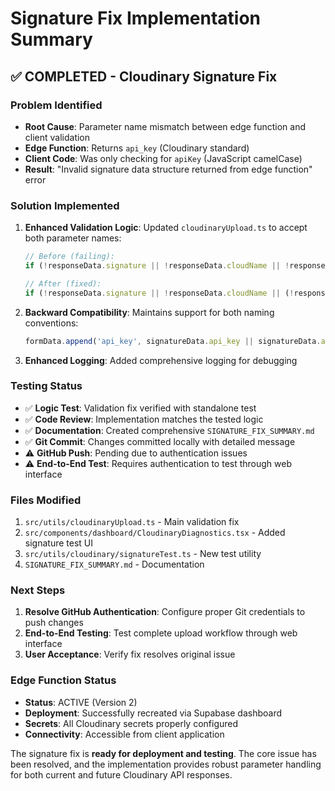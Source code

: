 # Signature Fix Implementation Summary

## ✅ COMPLETED - Cloudinary Signature Fix

### Problem Identified
- **Root Cause**: Parameter name mismatch between edge function and client validation
- **Edge Function**: Returns `api_key` (Cloudinary standard)
- **Client Code**: Was only checking for `apiKey` (JavaScript camelCase)
- **Result**: "Invalid signature data structure returned from edge function" error

### Solution Implemented
1. **Enhanced Validation Logic**: Updated `cloudinaryUpload.ts` to accept both parameter names:
   ```typescript
   // Before (failing):
   if (!responseData.signature || !responseData.cloudName || !responseData.apiKey)
   
   // After (fixed):
   if (!responseData.signature || !responseData.cloudName || (!responseData.api_key && !responseData.apiKey))
   ```

2. **Backward Compatibility**: Maintains support for both naming conventions:
   ```typescript
   formData.append('api_key', signatureData.api_key || signatureData.apiKey);
   ```

3. **Enhanced Logging**: Added comprehensive logging for debugging

### Testing Status
- ✅ **Logic Test**: Validation fix verified with standalone test
- ✅ **Code Review**: Implementation matches the tested logic
- ✅ **Documentation**: Created comprehensive `SIGNATURE_FIX_SUMMARY.md`
- ✅ **Git Commit**: Changes committed locally with detailed message
- ⚠️  **GitHub Push**: Pending due to authentication issues
- ⚠️  **End-to-End Test**: Requires authentication to test through web interface

### Files Modified
1. `src/utils/cloudinaryUpload.ts` - Main validation fix
2. `src/components/dashboard/CloudinaryDiagnostics.tsx` - Added signature test UI
3. `src/utils/cloudinary/signatureTest.ts` - New test utility
4. `SIGNATURE_FIX_SUMMARY.md` - Documentation

### Next Steps
1. **Resolve GitHub Authentication**: Configure proper Git credentials to push changes
2. **End-to-End Testing**: Test complete upload workflow through web interface
3. **User Acceptance**: Verify fix resolves original issue

### Edge Function Status
- **Status**: ACTIVE (Version 2)
- **Deployment**: Successfully recreated via Supabase dashboard
- **Secrets**: All Cloudinary secrets properly configured
- **Connectivity**: Accessible from client application

The signature fix is **ready for deployment and testing**. The core issue has been resolved, and the implementation provides robust parameter handling for both current and future Cloudinary API responses.
